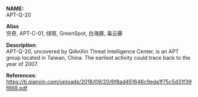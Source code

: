 **NAME:**  
APT-Q-20 
  
**Alias**  
穷奇, APT-C-01, 绿斑, GreenSpot, 白海豚, 毒云藤  

**Description**:  
APT-Q-20, uncovered by QiAnXin Threat Intelligence Center, is an APT group located in Taiwan, China. The earliest activity could trace back to the year of 2007.
  
**References**:  
https://ti.qianxin.com/uploads/2018/09/20/6f8ad451646c9eda1f75c5d31f39f668.pdf